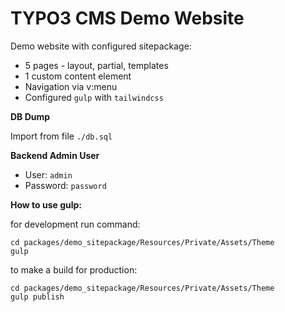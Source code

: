 # TYPO3 CMS Demo Website

Demo website with configured sitepackage:

* 5 pages - layout, partial, templates
* 1 custom content element
* Navigation via v:menu
* Configured `gulp` with `tailwindcss`

**DB Dump**

Import from file `./db.sql`

**Backend Admin User**

* User: `admin`
* Password: `password`

**How to use gulp:**

for development run command:
```
cd packages/demo_sitepackage/Resources/Private/Assets/Theme
gulp
```

to make a build for production:
```
cd packages/demo_sitepackage/Resources/Private/Assets/Theme
gulp publish
```